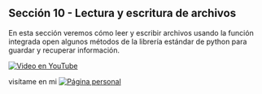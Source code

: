 ## Sección 10 - Lectura y escritura de archivos

En esta sección veremos cómo leer y escribir archivos usando la función integrada open
algunos métodos de la librería estándar de python para guardar y recuperar información.

[![Video en YouTube](https://img.youtube.com/vi/NR8NxmPl360/0.jpg)](https://www.youtube.com/watch?v=NR8NxmPl360)

visítame en mi 
[![Página personal](https://img.shields.io/badge/-pagina_personal-blue)](https://edwinsaul.com)
 
